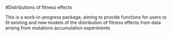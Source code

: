 #Distributions of fitness effects 

This is a work-in-progress package, aiming to provide functions for users to
fit existing and new models of the distribution of fitness effects from
data arising from  mutations accumulation experiments
